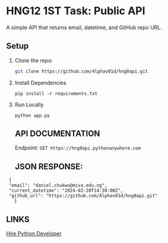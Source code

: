 # HNG12  1ST Task: Public API

A simple API that returns email, datetime, and GitHub repo URL.

## Setup
1. Clone the repo:
   ```bash
   git clone https://github.com/4lphav01d/hng0api.git
   ```
2. Install Dependencies 
    ```
    pip install -r requirements.txt
    ```
3. Run Locally 
   ```
   python app.py
   ```


   ## API DOCUMENTATION
   Endpoint: 
   ```GET https://hng0api.pythonanywhere.com```

   ## JSON RESPONSE: 
 ```
  {
  "email": "daniel.chukwu@miva.edu.ng",
  "current_datetime": "2024-02-20T14:30:00Z",
  "github_url": "https://github.com/4lphav01d/hng0api.git"
    }
 ```

 ## LINKS 
 
 [Hire Python Developer](https://hng.tech/hire/python-developers)